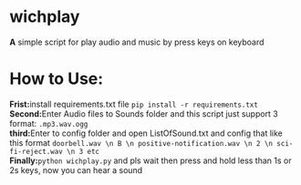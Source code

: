 <h1>wichplay</h1>
<strong>A</strong> simple script for play audio and music by press keys on keyboard
<h1>How to Use:</h1>
<strong>Frist:</strong>install requirements.txt file <code>pip install -r requirements.txt</code>
<br>
<strong>Second:</strong>Enter Audio files to Sounds folder and this script just support 3 format: <code>.mp3</code><code>.wav</code><code>.ogg</code>
<br>
<strong>third:</strong>Enter to config folder and open ListOfSound.txt and config that like this format <code>doorbell.wav \n B \n positive-notification.wav \n 2 \n sci-fi-reject.wav \n 3 etc</code>
<br>
<strong>Finally:</strong><code>python wichplay.py</code> and pls wait then press and hold less than 1s or 2s  keys, now you can hear a sound 
